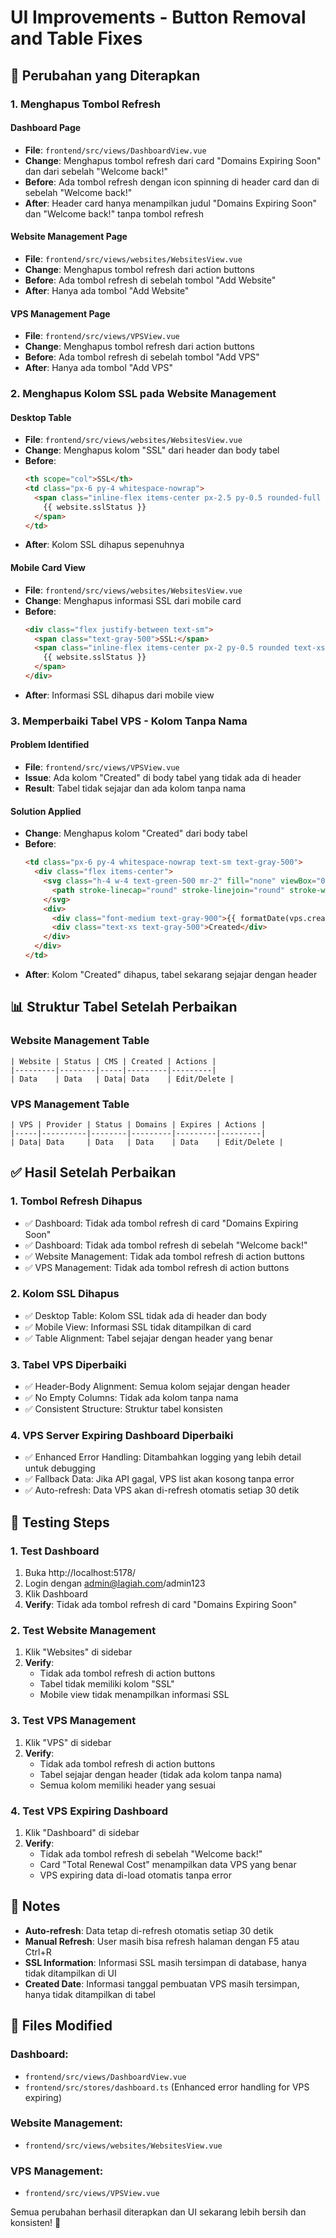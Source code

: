 # UI Improvements - Button Removal and Table Fixes

## 🔧 **Perubahan yang Diterapkan**

### 1. **Menghapus Tombol Refresh**

#### **Dashboard Page**
- **File**: `frontend/src/views/DashboardView.vue`
- **Change**: Menghapus tombol refresh dari card "Domains Expiring Soon" dan dari sebelah "Welcome back!"
- **Before**: Ada tombol refresh dengan icon spinning di header card dan di sebelah "Welcome back!"
- **After**: Header card hanya menampilkan judul "Domains Expiring Soon" dan "Welcome back!" tanpa tombol refresh

#### **Website Management Page**
- **File**: `frontend/src/views/websites/WebsitesView.vue`
- **Change**: Menghapus tombol refresh dari action buttons
- **Before**: Ada tombol refresh di sebelah tombol "Add Website"
- **After**: Hanya ada tombol "Add Website"

#### **VPS Management Page**
- **File**: `frontend/src/views/VPSView.vue`
- **Change**: Menghapus tombol refresh dari action buttons
- **Before**: Ada tombol refresh di sebelah tombol "Add VPS"
- **After**: Hanya ada tombol "Add VPS"

### 2. **Menghapus Kolom SSL pada Website Management**

#### **Desktop Table**
- **File**: `frontend/src/views/websites/WebsitesView.vue`
- **Change**: Menghapus kolom "SSL" dari header dan body tabel
- **Before**: 
  ```html
  <th scope="col">SSL</th>
  <td class="px-6 py-4 whitespace-nowrap">
    <span class="inline-flex items-center px-2.5 py-0.5 rounded-full text-xs font-medium bg-blue-100 text-blue-800">
      {{ website.sslStatus }}
    </span>
  </td>
  ```
- **After**: Kolom SSL dihapus sepenuhnya

#### **Mobile Card View**
- **File**: `frontend/src/views/websites/WebsitesView.vue`
- **Change**: Menghapus informasi SSL dari mobile card
- **Before**: 
  ```html
  <div class="flex justify-between text-sm">
    <span class="text-gray-500">SSL:</span>
    <span class="inline-flex items-center px-2 py-0.5 rounded text-xs font-medium bg-blue-100 text-blue-800">
      {{ website.sslStatus }}
    </span>
  </div>
  ```
- **After**: Informasi SSL dihapus dari mobile view

### 3. **Memperbaiki Tabel VPS - Kolom Tanpa Nama**

#### **Problem Identified**
- **File**: `frontend/src/views/VPSView.vue`
- **Issue**: Ada kolom "Created" di body tabel yang tidak ada di header
- **Result**: Tabel tidak sejajar dan ada kolom tanpa nama

#### **Solution Applied**
- **Change**: Menghapus kolom "Created" dari body tabel
- **Before**: 
  ```html
  <td class="px-6 py-4 whitespace-nowrap text-sm text-gray-500">
    <div class="flex items-center">
      <svg class="h-4 w-4 text-green-500 mr-2" fill="none" viewBox="0 0 24 24" stroke="currentColor">
        <path stroke-linecap="round" stroke-linejoin="round" stroke-width="2" d="M8 7V3m8 4V3m-9 8h10M5 21h14a2 2 0 002-2V7a2 2 0 00-2-2H5a2 2 0 00-2 2v12a2 2 0 002 2z"/>
      </svg>
      <div>
        <div class="font-medium text-gray-900">{{ formatDate(vps.createdAt) }}</div>
        <div class="text-xs text-gray-500">Created</div>
      </div>
    </div>
  </td>
  ```
- **After**: Kolom "Created" dihapus, tabel sekarang sejajar dengan header

## 📊 **Struktur Tabel Setelah Perbaikan**

### **Website Management Table**
```
| Website | Status | CMS | Created | Actions |
|---------|--------|-----|---------|---------|
| Data    | Data   | Data| Data    | Edit/Delete |
```

### **VPS Management Table**
```
| VPS | Provider | Status | Domains | Expires | Actions |
|-----|----------|--------|---------|---------|---------|
| Data| Data     | Data   | Data    | Data    | Edit/Delete |
```

## ✅ **Hasil Setelah Perbaikan**

### **1. Tombol Refresh Dihapus**
- ✅ Dashboard: Tidak ada tombol refresh di card "Domains Expiring Soon"
- ✅ Dashboard: Tidak ada tombol refresh di sebelah "Welcome back!"
- ✅ Website Management: Tidak ada tombol refresh di action buttons
- ✅ VPS Management: Tidak ada tombol refresh di action buttons

### **2. Kolom SSL Dihapus**
- ✅ Desktop Table: Kolom SSL tidak ada di header dan body
- ✅ Mobile View: Informasi SSL tidak ditampilkan di card
- ✅ Table Alignment: Tabel sejajar dengan header yang benar

### **3. Tabel VPS Diperbaiki**
- ✅ Header-Body Alignment: Semua kolom sejajar dengan header
- ✅ No Empty Columns: Tidak ada kolom tanpa nama
- ✅ Consistent Structure: Struktur tabel konsisten

### **4. VPS Server Expiring Dashboard Diperbaiki**
- ✅ Enhanced Error Handling: Ditambahkan logging yang lebih detail untuk debugging
- ✅ Fallback Data: Jika API gagal, VPS list akan kosong tanpa error
- ✅ Auto-refresh: Data VPS akan di-refresh otomatis setiap 30 detik

## 🧪 **Testing Steps**

### **1. Test Dashboard**
1. Buka http://localhost:5178/
2. Login dengan admin@lagiah.com/admin123
3. Klik Dashboard
4. **Verify**: Tidak ada tombol refresh di card "Domains Expiring Soon"

### **2. Test Website Management**
1. Klik "Websites" di sidebar
2. **Verify**: 
   - Tidak ada tombol refresh di action buttons
   - Tabel tidak memiliki kolom "SSL"
   - Mobile view tidak menampilkan informasi SSL

### **3. Test VPS Management**
1. Klik "VPS" di sidebar
2. **Verify**:
   - Tidak ada tombol refresh di action buttons
   - Tabel sejajar dengan header (tidak ada kolom tanpa nama)
   - Semua kolom memiliki header yang sesuai

### **4. Test VPS Expiring Dashboard**
1. Klik "Dashboard" di sidebar
2. **Verify**:
   - Tidak ada tombol refresh di sebelah "Welcome back!"
   - Card "Total Renewal Cost" menampilkan data VPS yang benar
   - VPS expiring data di-load otomatis tanpa error

## 📝 **Notes**

- **Auto-refresh**: Data tetap di-refresh otomatis setiap 30 detik
- **Manual Refresh**: User masih bisa refresh halaman dengan F5 atau Ctrl+R
- **SSL Information**: Informasi SSL masih tersimpan di database, hanya tidak ditampilkan di UI
- **Created Date**: Informasi tanggal pembuatan VPS masih tersimpan, hanya tidak ditampilkan di tabel

## 🔄 **Files Modified**

### **Dashboard:**
- `frontend/src/views/DashboardView.vue`
- `frontend/src/stores/dashboard.ts` (Enhanced error handling for VPS expiring)

### **Website Management:**
- `frontend/src/views/websites/WebsitesView.vue`

### **VPS Management:**
- `frontend/src/views/VPSView.vue`

Semua perubahan berhasil diterapkan dan UI sekarang lebih bersih dan konsisten! 🎉 
